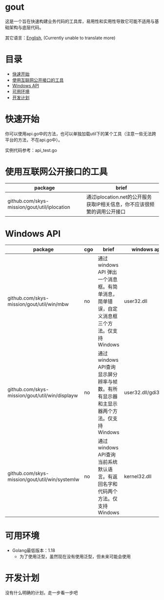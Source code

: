 # gout

这是一个旨在快速构建业务代码的工具库，易用性和实用性导致它可能不适用与基础架构与底层代码。

其它语言：[English](README.md), (Currently unable to translate more)

# 目录

<!-- TOC -->

* [快速开始](#快速开始)
* [使用互联网公开接口的工具](#使用互联网公开接口的工具)
* [Windows API](#windows-api)
* [可用环境](#可用环境)
* [开发计划](#开发计划)

<!-- TOC -->

# 快速开始

你可以使用api.go中的方法，也可以单独加载util下的某个工具（注意一些无法跨平台的方法，不在api.go中）。

实例代码参考：api_test.go

# 使用互联网公开接口的工具

| package                                      | brief                                        |
|----------------------------------------------|----------------------------------------------|
| github.com/skys-mission/gout/util/iplocation | 通过iplocation.net的公开服务获取IP相关信息，你不应该很频繁的调用公开接口 |

# Windows API

| package                                        | cgo | brief                                                  | windows api          |
|------------------------------------------------|-----|--------------------------------------------------------|----------------------|
| github.com/skys-mission/gout/util/win/mbw      | no  | 通过windows API 弹出一个消息框。有简单消息，简单错误，自定义消息框三个方法。仅支持Windows | user32.dll           |
| github.com/skys-mission/gout/util/win/displayw | no  | 通过windows API查询显示屏分辨率与帧数。有所有显示器和主显示器两个方法。仅支持Windows    | user32.dll/gdi32.dll |
| github.com/skys-mission/gout/util/win/systemlw | no  | 通过windows API查询当前系统默认语言。有返回名字和代码两个方法。仅支持Windows        | kernel32.dll         |

# 可用环境

- Golang最低版本：1.18
    - 为了使用泛型，虽然现在没有使用泛型，但未来可能会使用

# 开发计划

没有什么明确的计划，走一步看一步吧